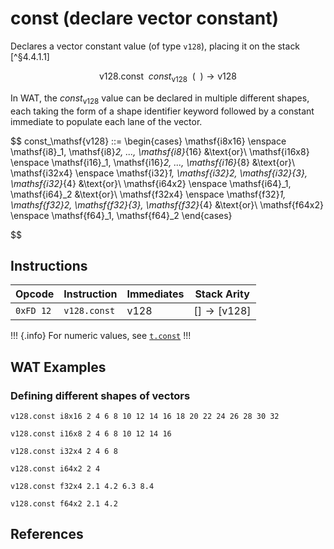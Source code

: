 
# const (declare vector constant)

Declares a vector constant value (of type `v128`), placing it on the stack [^§4.4.1.1]

$$
\mathsf{v128.const} \enspace
const_\mathsf{v128}
\enspace
( \enspace ) \to \mathsf{v128}
$$

In WAT, the $const_\mathsf{v128}$ value can be declared in multiple different shapes, each taking the form of a shape identifier keyword followed by a constant immediate to populate each lane of the vector.

$$
const_\mathsf{v128} ::=
\begin{cases}
\mathsf{i8x16} \enspace \mathsf{i8}_1, \mathsf{i8}_2, ..., \mathsf{i8}_{16} &\text{or}\\ 
\mathsf{i16x8} \enspace \mathsf{i16}_1, \mathsf{i16}_2, ..., \mathsf{i16}_{8} &\text{or}\\
\mathsf{i32x4} \enspace \mathsf{i32}_1, \mathsf{i32}_2, \mathsf{i32}_{3}, \mathsf{i32}_{4} &\text{or}\\
\mathsf{i64x2} \enspace \mathsf{i64}_1, \mathsf{i64}_2 &\text{or}\\
\mathsf{f32x4} \enspace \mathsf{f32}_1, \mathsf{f32}_2, \mathsf{f32}_{3}, \mathsf{f32}_{4} &\text{or}\\
\mathsf{f64x2} \enspace \mathsf{f64}_1, \mathsf{f64}_2
\end{cases}

$$



## Instructions

| Opcode    | Instruction  | Immediates     | Stack Arity |
|-----------|--------------|----------------|-------------|
| `0xFD 12` | `v128.const` | $\mathsf{v128}$ | $[ ] \to [ \mathsf{v128} ]$ |

!!! {.info}
For numeric values, see [`t.const`](../numeric/const.md)
!!!



## WAT Examples

### Defining different shapes of vectors

```wasm
v128.const i8x16 2 4 6 8 10 12 14 16 18 20 22 24 26 28 30 32

v128.const i16x8 2 4 6 8 10 12 14 16

v128.const i32x4 2 4 6 8

v128.const i64x2 2 4

v128.const f32x4 2.1 4.2 6.3 8.4

v128.const f64x2 2.1 4.2
```


## References

[^§2.4.2]: _WebAssembly Core Specification, Structure, Vector Instructions_ - <https://webassembly.github.io/spec/core/bikeshed/#vector-instructions%E2%91%A0>
[^§4.4.3.1]: _WebAssembly Core Specification, Execution, Vector Instructions, v128.const c_ - <https://webassembly.github.io/spec/core/bikeshed/#-hrefsyntax-valtypemathsfv128mathsfhrefsyntax-instr-vecmathsfconstc%E2%91%A0>

